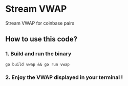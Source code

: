 # Stream VWAP 

Stream VWAP for coinbase pairs

## How to use this code?


### 1. Build and run the binary

```
go build vwap && go run vwap
```

### 2. Enjoy the VWAP displayed in your terminal !
